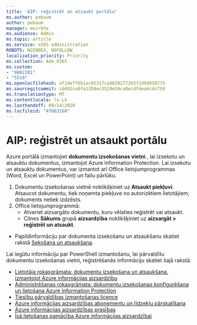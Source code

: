 ```yaml
---
title: 'AIP: reģistrēt un atsaukt portālu'
ms.author: pebaum
author: pebaum
manager: mnirkhe
ms.audience: Admin
ms.topic: article
ms.service: o365-administration
ROBOTS: NOINDEX, NOFOLLOW
localization_priority: Priority
ms.collection: Adm_O365
ms.custom:
- "9002281"
- "5519"
ms.openlocfilehash: af2deff6b1ac8531fca9020277265f1d9d958775
ms.sourcegitcommit: c6692ce0fa1358ec3529e59ca0ecdfdea4cdc759
ms.translationtype: MT
ms.contentlocale: lv-LV
ms.lasthandoff: 09/14/2020
ms.locfileid: "47663160"
---
```

# <a name="aip-track-and-revoke-portal"></a>AIP: reģistrēt un atsaukt portālu

Azure portālā izmantojiet **dokumentu izsekošanas vietni** , lai izsekotu un atsauktu dokumentus, izmantojot Azure Information Protection. Lai izsekotu un atsauktu dokumentus, var izmantot arī Office lietojumprogrammas (Word, Excel un PowerPoint) un failu pārlūku.

1. Dokumentu izsekošanas vietnē noklikšķiniet uz **Atsaukt piekļuvi**. Atsaucot dokumentu, tiek noņemta piekļuve no autorizētiem lietotājiem; dokuments netiek izdzēsts.
2. Office lietojumprogrammā:
    - Atveriet aizsargāto dokumentu, kuru vēlaties reģistrēt vai atsaukt.
    - Cilnes **Sākums** grupā **aizsardzība** noklikšķiniet uz **aizsargāt > reģistrēt un atsaukt**.

- Papildinformāciju par dokumenta izsekošanu un atsaukšanu skatiet rakstā [Sekošana un atsaukšana](https://docs.microsoft.com/azure/information-protection/rms-client/client-track-revoke).

Lai iegūtu informāciju par PowerShell izmantošanu, lai pārvaldītu dokumentu izsekošanas vietni, reģistrēšanās informāciju skatiet šajā rakstā:
- [Lietotāja rokasgrāmata: dokumentu izsekošana un atsaukšana, izmantojot Azure informācijas aizsardzību](https://docs.microsoft.com/azure/information-protection/rms-client/client-track-revoke)
- [Administrēšanas rokasgrāmata: dokumentu izsekošanas konfigurēšana un lietošana Azure Information Protection](https://docs.microsoft.com/azure/information-protection/rms-client/client-admin-guide-document-tracking)
- [Tiesību pārvaldības izmantošanas licence](https://docs.microsoft.com/azure/information-protection/configure-usage-rights#rights-management-use-license)
- [Azure informācijas aizsardzības abonementu un līdzekļu pārskatīšana](https://azure.microsoft.com/pricing/details/information-protection)
- [Azure informācijas aizsardzības prasības](https://docs.microsoft.com/azure/information-protection/get-started/requirements)
- [Īsā lietošanas pamācība Azure informācijas aizsardzībai](https://docs.microsoft.com/azure/information-protection/get-started/infoprotect-quick-start-tutorial)
